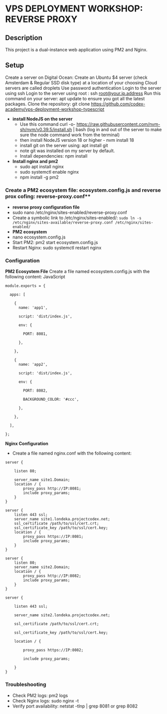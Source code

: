 # VPS DEPLOYMENT WORKSHOP: REVERSE PROXY

## Description
This project is a dual-instance web application using PM2 and Nginx.

## Setup

Create a server on Digital Ocean:
Create an Ubuntu $4 server (check Amsterdam & Regular SSD disk type) at a location of your choosing
Cloud servers are called droplets
Use password authentication
Login to the server using ssh
Login to the server using root : ssh root@your.ip.address
Run this command on your server: apt update to ensure you got all the latest packages.
Clone the repository: git clone https://github.com/codex-academy/vps-deployment-workshop-typescript

-  **install NodeJS on the server**
   - Use this command curl -o- https://raw.githubusercontent.com/nvm-sh/nvm/v0.39.5/install.sh | bash (log in and out of the server to make sure the node command work from the terminal)
   - then install NodeJS version 18 or higher - nvm install 18
   - install git on the server using: apt install git
   - note git was installed on my server by default.
   - Install dependencies: npm install
- **Install nginx and pm2**
   - sudo apt install nginx
   - sudo systemctl enable nginx
   -  npm install -g pm2
### Create a PM2 ecosystem file: ecosystem.config.js and reverse prox cofing: reverse-proxy.conf**
- **reverse proxy configuration file**
-   sudo nano /etc/nginx/sites-enabled/reverse-proxy.conf
-   Create a symbolic link to /etc/nginx/sites-enabled/:
 `sudo ln -s /etc/nginx/sites-available/reverse-proxy.conf /etc/nginx/sites-enabled/`
- **PM2 ecosystem**
- nano ecosystem.config.js
- Start PM2: pm2 start ecosystem.config.js
- Restart Nginx: sudo systemctl restart nginx

### Configuration

**PM2 Ecosystem File** 
Create a file named ecosystem.config.js with the following content:
JavaScript
```
module.exports = {

  apps: [
  
    {
      name: 'app1',
      
      script: 'dist/index.js',
      
      env: {
      
        PORT: 8081,
        
      },
      
    },
    
    {
      name: 'app2',
      
      script: 'dist/index.js',
      
      env: {
      
        PORT: 8082,
        
        BACKGROUND_COLOR: '#ccc',
        
      },
      
    },
    
  ],
  
};
```

**Nginx Configuration**
- Create a file named nginx.conf with the following content:
```
server {

    listen 80;
    
    server_name site1.Domain;
    location / {
        proxy_pass http://IP:8081;
        include proxy_params;
    }
}

server {
    listen 443 ssl;
    server_name site1.londeka.projectcodex.net;
    ssl_certificate /path/to/ssl/cert.crt;
    ssl_certificate_key /path/to/ssl/cert.key;
    location / {
        proxy_pass https://IP:8081;
        include proxy_params;
    }
}

server {
    listen 80;
    server_name site2.Domain;
    location / {
        proxy_pass http://IP:8082;
        include proxy_params;
    }
}

server {

    listen 443 ssl;
    
    server_name site2.londeka.projectcodex.net;
    
    ssl_certificate /path/to/ssl/cert.crt;
    
    ssl_certificate_key /path/to/ssl/cert.key;
    
    location / {
    
        proxy_pass https://IP:8082;
        
        include proxy_params;
        
    }
}
```
### Troubleshooting
- Check PM2 logs: pm2 logs
- Check Nginx logs: sudo nginx -t
- Verify port availability: netstat -tlnp | grep 8081 or grep 8082
